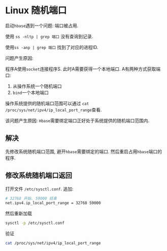 # Linux 随机端口

启动`hbase`遇到一个问题: 端口被占用.

使用 `ss -nltp | grep 端口` 没有查询到记录.

使用`ss -anp | grep 端口` 找到了对应的进程ID.

问题产生原因:

程序A使用`socket`连接程序S. 此时A需要获得一个本地端口. A有两种方式获取端口:

1. 从操作系统一个随机端口
2. `bind`一个本地端口

操作系统提供的随机端口范围可以通过 `cat /proc/sys/net/ipv4/ip_local_port_range`查看.

该问题产生原因: `Hbase`需要绑定端口正好处于系统提供的随机端口范围内.

## 解决

先修改系统随机端口范围, 避开`hbase`需要绑定的端口. 然后重启占用`hbase`端口的程序.

## 修改系统随机端口返回

打开文件 `/etc/sysctl.conf`. 追加:

```sh
# 32768 开始. 59000 结束
net.ipv4.ip_local_port_range = 32768 59000
```

然后重新加载

```sh
sysctl -p /etc/sysctl.conf
```

验证

```sh
cat /proc/sys/net/ipv4/ip_local_port_range
```
